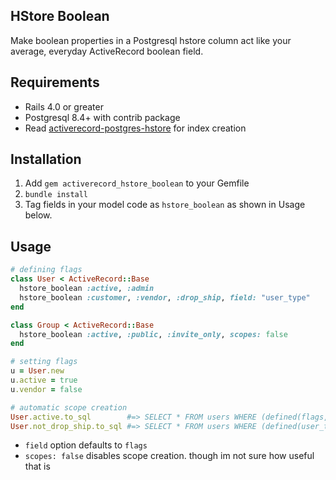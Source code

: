 HStore Boolean
------------

Make boolean properties in a Postgresql hstore column act like your average, everyday ActiveRecord boolean field. 

Requirements
------------

* Rails 4.0 or greater
* Postgresql 8.4+ with contrib package
* Read [activerecord-postgres-hstore](https://raw.github.com/engageis/activerecord-postgres-hstore) for index creation

Installation
------------

1. Add `gem activerecord_hstore_boolean` to your Gemfile
2. `bundle install`
3. Tag fields in your model code as `hstore_boolean` as shown in Usage below.

Usage
-----

```ruby
# defining flags
class User < ActiveRecord::Base
  hstore_boolean :active, :admin
  hstore_boolean :customer, :vendor, :drop_ship, field: "user_type"
end

class Group < ActiveRecord::Base
  hstore_boolean :active, :public, :invite_only, scopes: false
end

# setting flags
u = User.new
u.active = true
u.vendor = false

# automatic scope creation
User.active.to_sql        #=> SELECT * FROM users WHERE (defined(flags, 'active') IS TRUE)
User.not_drop_ship.to_sql #=> SELECT * FROM users WHERE (defined(user_type, 'drop_ship') IS NOT TRUE)
```

* `field` option defaults to `flags`
* `scopes: false` disables scope creation. though im not sure how useful that is
